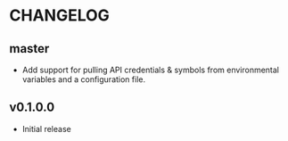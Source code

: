 # CHANGELOG


## master

* Add support for pulling API credentials & symbols from environmental
  variables and a configuration file.


## v0.1.0.0

* Initial release
